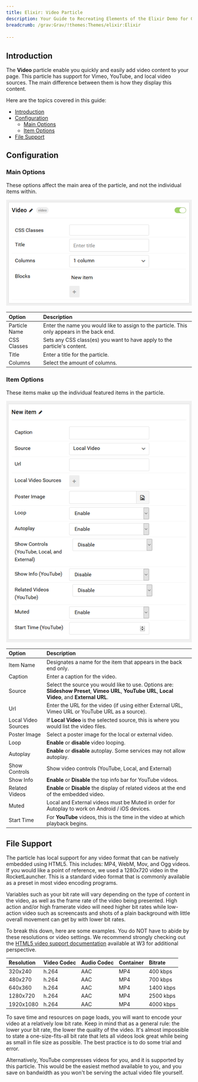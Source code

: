 ```yaml
---
title: Elixir: Video Particle
description: Your Guide to Recreating Elements of the Elixir Demo for Grav
breadcrumb: /grav:Grav/!themes:Themes/elixir:Elixir

---
```


## Introduction

The **Video** particle enable you quickly and easily add video content to your page. This particle has support for Vimeo, YouTube, and local video sources. The main difference between them is how they display this content.

Here are the topics covered in this guide:

- [Introduction](#introduction)
- [Configuration](#configuration)
  - [Main Options](#main-options)
  - [Item Options](#item-options)
- [File Support](#file-support)

## Configuration

### Main Options

These options affect the main area of the particle, and not the individual items within.

![](assets/particle_video2.png)

| Option        | Description                                                                                 |
| :------------ | :------------------------------------------------------------------------------------------ |
| Particle Name | Enter the name you would like to assign to the particle. This only appears in the back end. |
| CSS Classes   | Sets any CSS class(es) you want to have apply to the particle's content.                    |
| Title         | Enter a title for the particle.                                                             |
| Columns       | Select the amount of columns.                                                               |

### Item Options

These items make up the individual featured items in the particle.

![](assets/particle_video3.png)

| Option              | Description                                                                                                                                        |
| :------------------ | :------------------------------------------------------------------------------------------------------------------------------------------------- |
| Item Name           | Designates a name for the item that appears in the back end only.                                                                                  |
| Caption             | Enter a caption for the video.                                                                                                                     |
| Source              | Select the source you would like to use. Options are: **Slideshow Preset**, **Vimeo URL**, **YouTube URL**, **Local Video**, and **External URL**. |
| Url                 | Enter the URL for the video (if using either External URL, Vimeo URL or YouTube URL as a source).                                                  |
| Local Video Sources | If **Local Video** is the selected source, this is where you would list the video files.                                                           |
| Poster Image        | Select a poster image for the local or external video.                                                                                             |
| Loop                | **Enable** or **disable** video looping.                                                                                                           |
| Autoplay            | **Enable** or **disable** autoplay. Some services may not allow autoplay.                                                                          |
| Show Controls       | Show video controls (YouTube, Local, and External)                                                                                                 |
| Show Info           | **Enable** or **Disable** the top info bar for YouTube videos.                                                                                     |
| Related Videos      | **Enable** or **Disable** the display of related videos at the end of the embedded video.                                                          |
| Muted               | Local and External videos must be Muted in order for Autoplay to work on Android / iOS devices.                                                    |
| Start Time          | For **YouTube** videos, this is the time in the video at which playback begins.                                                                    |

## File Support

The particle has local support for any video format that can be natively embedded using HTML5. This includes: MP4, WebM, Mov, and Ogg videos. If you would like a point of reference, we used a 1280x720 video in the RocketLauncher. This is a standard video format that is commonly available as a preset in most video encoding programs.

Variables such as your bit rate will vary depending on the type of content in the video, as well as the frame rate of the video being presented. High action and/or high framerate video will need higher bit rates while low-action video such as screencasts and shots of a plain background with little overall movement can get by with lower bit rates.

To break this down, here are some examples. You do NOT have to abide by these resolutions or video settings. We recommend strongly checking out the [HTML5 video support documentation](http://www.w3schools.com/html/html5_video.asp) available at W3 for additional perspective.

| Resolution | Video Codec | Audio Codec | Container | Bitrate   |
| :--------- | :---------- | :---------- | :-------- | :-------- |
| 320x240    | h.264       | AAC         | MP4       | 400 kbps  |
| 480x270    | h.264       | AAC         | MP4       | 700 kbps  |
| 640x360    | h.264       | AAC         | MP4       | 1400 kbps |
| 1280x720   | h.264       | AAC         | MP4       | 2500 kbps |
| 1920x1080  | h.264       | AAC         | MP4       | 4000 kbps |

To save time and resources on page loads, you will want to encode your video at a relatively low bit rate. Keep in mind that as a general rule: the lower your bit rate, the lower the quality of the video. It's almost impossible to state a one-size-fits-all bit rate that lets all videos look great while being as small in file size as possible. The best practice is to do some trial and error.

Alternatively, YouTube compresses videos for you, and it is supported by this particle. This would be the easiest method available to you, and you save on bandwidth as you won't be serving the actual video file yourself.
